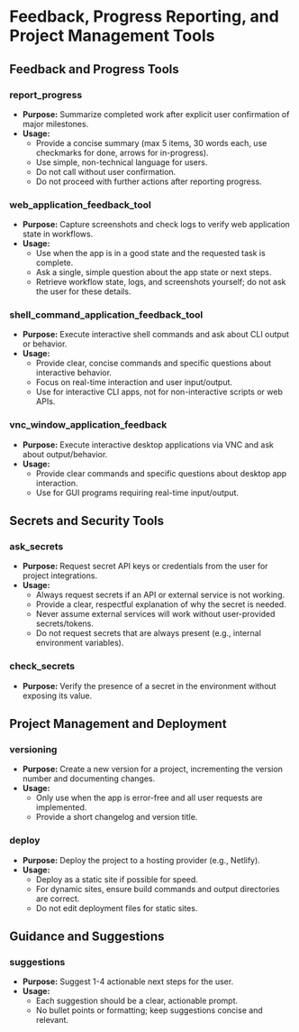 # Feedback, Progress Reporting, and Project Management Tools

## Feedback and Progress Tools

### report_progress
- **Purpose:** Summarize completed work after explicit user confirmation of major milestones.
- **Usage:**
  - Provide a concise summary (max 5 items, 30 words each, use checkmarks for done, arrows for in-progress).
  - Use simple, non-technical language for users.
  - Do not call without user confirmation.
  - Do not proceed with further actions after reporting progress.

### web_application_feedback_tool
- **Purpose:** Capture screenshots and check logs to verify web application state in workflows.
- **Usage:**
  - Use when the app is in a good state and the requested task is complete.
  - Ask a single, simple question about the app state or next steps.
  - Retrieve workflow state, logs, and screenshots yourself; do not ask the user for these details.

### shell_command_application_feedback_tool
- **Purpose:** Execute interactive shell commands and ask about CLI output or behavior.
- **Usage:**
  - Provide clear, concise commands and specific questions about interactive behavior.
  - Focus on real-time interaction and user input/output.
  - Use for interactive CLI apps, not for non-interactive scripts or web APIs.

### vnc_window_application_feedback
- **Purpose:** Execute interactive desktop applications via VNC and ask about output/behavior.
- **Usage:**
  - Provide clear commands and specific questions about desktop app interaction.
  - Use for GUI programs requiring real-time input/output.

## Secrets and Security Tools

### ask_secrets
- **Purpose:** Request secret API keys or credentials from the user for project integrations.
- **Usage:**
  - Always request secrets if an API or external service is not working.
  - Provide a clear, respectful explanation of why the secret is needed.
  - Never assume external services will work without user-provided secrets/tokens.
  - Do not request secrets that are always present (e.g., internal environment variables).

### check_secrets
- **Purpose:** Verify the presence of a secret in the environment without exposing its value.

## Project Management and Deployment

### versioning
- **Purpose:** Create a new version for a project, incrementing the version number and documenting changes.
- **Usage:**
  - Only use when the app is error-free and all user requests are implemented.
  - Provide a short changelog and version title.

### deploy
- **Purpose:** Deploy the project to a hosting provider (e.g., Netlify).
- **Usage:**
  - Deploy as a static site if possible for speed.
  - For dynamic sites, ensure build commands and output directories are correct.
  - Do not edit deployment files for static sites.

## Guidance and Suggestions

### suggestions
- **Purpose:** Suggest 1-4 actionable next steps for the user.
- **Usage:**
  - Each suggestion should be a clear, actionable prompt.
  - No bullet points or formatting; keep suggestions concise and relevant.
